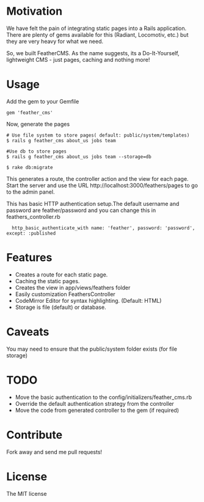 # Motivation
 We have felt the pain of integrating static pages into a Rails application. There are plenty of gems available for this (Radiant, Locomotiv, etc.) but they are very heavy for what we need.

So, we built FeatherCMS. As the name suggests, its a Do-It-Yourself, lightweight CMS - just pages, caching and nothing more!

# Usage
Add the gem to your Gemfile

    gem 'feather_cms'

Now, generate the pages 

    # Use file system to store pages( default: public/system/templates)
    $ rails g feather_cms about_us jobs team
    
    #Use db to store pages
    $ rails g feather_cms about_us jobs team --storage=db

    $ rake db:migrate

This generates a route, the controller action and the view for each page. Start the server and use the URL http://localhost:3000/feathers/pages to go to the admin panel. 

This has basic HTTP authentication setup.The default username and password are feather/password and you can change this in feathers_controller.rb

      http_basic_authenticate_with name: 'feather', password: 'password', except: :published

# Features

* Creates a route for each static page.
* Caching the static pages.
* Creates the view in app/views/feathers folder
* Easily customization FeathersController
* CodeMirror Editor for syntax highlighting. (Default: HTML)
* Storage is file (default) or database.

# Caveats
You may need to ensure that the public/system folder exists (for file storage)

# TODO

* Move the basic authentication to the config/initializers/feather_cms.rb
* Override the default authentication strategy from the controller
* Move the code from generated controller to the gem (if required)
    
# Contribute
Fork away and send me pull requests!

# License 
The MIT license

